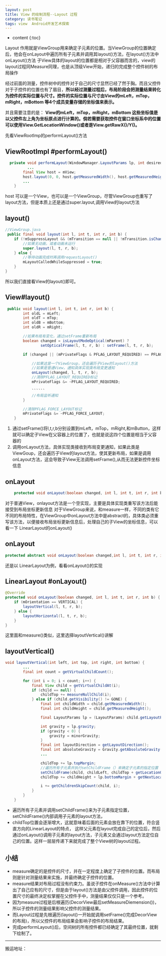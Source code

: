 ```yaml
---
layout: post
title: View 的绘制流程--Layout 过程
category: 读书笔记
tags: view  Android开发艺术探索
---
```

* content
{:toc}

Layout 作用就是ViewGroup用来确定子元素的位置。当ViewGroup的位置确定后，他会在onLayout中遍历所有子元素并调用其layout()方法，在layout()方法中onLayout()方法
子View具体的layout的位置都是相对于父容器而言的，view的layout过程同Measure同理，也是从顶级View开始，递归的完成整个控件树的布局操作

经过前面的测量，控件树中的控件对于自己的尺寸显然已经了然于胸。而且父控件对于子控件的位置也有了眉目，**所以经过测量过程后，布局阶段会把测量结果转化为控件的实际位置与尺寸。控件的实际位置与尺寸由View的mLeft，mTop，mRight，mBottom 等4个成员变量存储的坐标值来表示。**

并且需要注意的是： **View的mLeft，mTop，mRight，mBottom 这些坐标值是以父控件左上角为坐标原点进行计算的。倘若需要获取控件在窗口坐标系中的位置可以使用View.GetLocationWindow()或者是View.getRawX()/Y()。**

先看ViewRootImp的performLayout()方法
## ViewRootImpl #performLayout()
```java
  private void performLayout(WindowManager.LayoutParams lp, int desiredWindowWidth,int desiredWindowHeight) {
		  ...
        final View host = mView;
        host.layout(0, 0, host.getMeasuredWidth(), host.getMeasuredHeight());
		...
    }
```
host 可以是一个View，也可以是一个ViewGroup，尽管ViewGroup也重写了layout方法，但是本质上还是通过super.layout,调用View的layout方法
## layout()
```java
//ViewGroup.java
 public final void layout(int l, int t, int r, int b) {
    if (!mSuppressLayout && (mTransition == null || !mTransition.isChangingLayout())) {
        //如果无动画，或者动画未运行
        super.layout(l, t, r, b);
    } else {
        //等待动画完成时再调用requestLayout()
        mLayoutCalledWhileSuppressed = true;
    }
}
```
所以我们直接看View的layout()即可。
## View#layout()
```java
 public void layout(int l, int t, int r, int b) {
        int oldL = mLeft;
        int oldT = mTop;
        int oldB = mBottom;
        int oldR = mRight;

        //如果布局有变化，通过setFrame重新布局
        boolean changed = isLayoutModeOptical(mParent) ?
                setOpticalFrame(l, t, r, b) : setFrame(l, t, r, b);

        if (changed || (mPrivateFlags & PFLAG_LAYOUT_REQUIRED) == PFLAG_LAYOUT_REQUIRED) {

            //如果这是一个ViewGroup，还会遍历子View的layout()方法
            //如果是普通View，通知具体实现类布局变更通知
            onLayout(changed, l, t, r, b);
            //清除PFLAG_LAYOUT_REQUIRED标记
            mPrivateFlags &= ~PFLAG_LAYOUT_REQUIRED;

            ``````
            //布局监听通知
        }

        //清除PFLAG_FORCE_LAYOUT标记
        mPrivateFlags &= ~PFLAG_FORCE_LAYOUT;
    }
```
1. 通过setFrame()将l,t,r,b分别设置到mLeft，mTop，mRight,和mButton，这样就可以确定子View在父容器上的位置了，也就是说这四个位置是相当于父容器的
2. 调用onLayout方法，具体实现类接收到布局变更通知，如果此类是ViewGoup，还会遍历子View的layout方法，使其更新布局，如果是调用onLayout方法，这会导致子View无法调用setFrame(),从而无法更新控件坐标信息

## onLayout
```java
    protected void onLayout(boolean changed, int l, int t, int r, int b) {}
```
对于普通View，onlayout方法是一个空实现，主要是具体实现类重写该方法后能接受到布局坐标更新信息
对于ViewGroup来说，和measure一样，不同的类有它不同的布局特性，在ViewGroup中onLayout方法中是abstract的，具体类必须重写该方法，以便接收布局坐标更新信息后，处理自己的子View的坐标信息，可以看一下 LinearLayout的onLayout()
## onLayout
```java
protected abstract void onLayout(boolean changed,int l, int t, int r, int b);
```
还是以 LinearLayout为例，看看onLayout()的实现

## LinearLayout #onLayout()
```java
@Override
protected void onLayout(boolean changed, int l, int t, int r, int b) {
	if (mOrientation == VERTICAL) {
		layoutVertical(l, t, r, b);
	} else {
		layoutHorizontal(l, t, r, b);
	}
}
```
这里面和measure()类似，这里选择layoutVertical()讲解
## layoutVertical()

```java
void layoutVertical(int left, int top, int right, int bottom) {
		...
		final int count = getVirtualChildCount();

		for (int i = 0; i < count; i++) {
			final View child = getVirtualChildAt(i);
			if (child == null) {
				childTop += measureNullChild(i);
			} else if (child.getVisibility() != GONE) {
				final int childWidth = child.getMeasuredWidth();
				final int childHeight = child.getMeasuredHeight();

				final LayoutParams lp = (LayoutParams) child.getLayoutParams();

				int gravity = lp.gravity;
				if (gravity < 0) {
					gravity = minorGravity;
				}
				final int layoutDirection = getLayoutDirection();
				final int absoluteGravity = Gravity.getAbsoluteGravity(gravity, layoutDirection);
				...

				childTop += lp.topMargin;
				//遍历所有子元素并执行setChildFrame（）来确定子元素的指定位置
				setChildFrame(child, childLeft, childTop + getLocationOffset(child), childWidth, childHeight);
				childTop += childHeight + lp.bottomMargin + getNextLocationOffset(child);

				i += getChildrenSkipCount(child, i);
			}
		}
	}
```
* 遍历所有子元素并调用setChildFrame()来为子元素指定位置，setChildFrame()内部调用子元素的layout方法，
* childTop位置会逐渐增大，这就意味着后面的元素会放在靠下的位置，符合竖直方向的LinearLayout的特点，
这样父元素在layout完成自己的定位后，然后通过onLayout()调用子元素的layout方法，子元素又会通过layout方法定位自己的位置。这样一层层传递下来就完成了整个View树的layout过程。

## 小结
* measure确定的是控件的尺寸，并在一定程度上确定了子控件的位置。而布局则是针对测量结果来实施，并最终确定子控件的位置。
* measure结果对布局过程没有约束力。虽说子控件在onMeasure()方法中计算出了自己应有的尺寸，但是由于layout()方法是由父控件调用，因此控件的位置尺寸的最终决定权掌握在父控件手中，测量结果仅仅只是一个参考。
* 因为measure过程是后根遍历(DecorView最后setMeasureDiemension())，所以子控件的测量结果影响父控件的测量结果。
* 而Layout过程是先根遍历(layout()一开始就调用setFrame()完成DecorView的布局)，所以父控件的布局结果会影响子控件的布局结果。
* 完成performLayout()后，空间树的所有控件都已经确定了其最终位置，就剩下绘制了。
---
搬运地址：   

